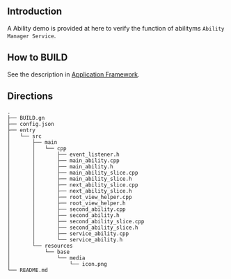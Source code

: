## Introduction
A Ability demo is provided at here to verify the function of abilityms `Ability Manager Service`.

## How to BUILD
See the description in [Application Framework](https://gitee.com/openharmony/docs/blob/master/readme/%E7%94%A8%E6%88%B7%E7%A8%8B%E5%BA%8F%E6%A1%86%E6%9E%B6%E5%AD%90%E7%B3%BB%E7%BB%9FREADME.md).

## Directions
```
.
├── BUILD.gn
├── config.json
├── entry
│   └── src
│       ├── main
│       │   └── cpp
│       │       ├── event_listener.h
│       │       ├── main_ability.cpp
│       │       ├── main_ability.h
│       │       ├── main_ability_slice.cpp
│       │       ├── main_ability_slice.h
│       │       ├── next_ability_slice.cpp
│       │       ├── next_ability_slice.h
│       │       ├── root_view_helper.cpp
│       │       ├── root_view_helper.h
│       │       ├── second_ability.cpp
│       │       ├── second_ability.h
│       │       ├── second_ability_slice.cpp
│       │       ├── second_ability_slice.h
│       │       ├── service_ability.cpp
│       │       └── service_ability.h
│       └── resources
│           └── base
│               └── media
│                   └── icon.png
└── README.md
```